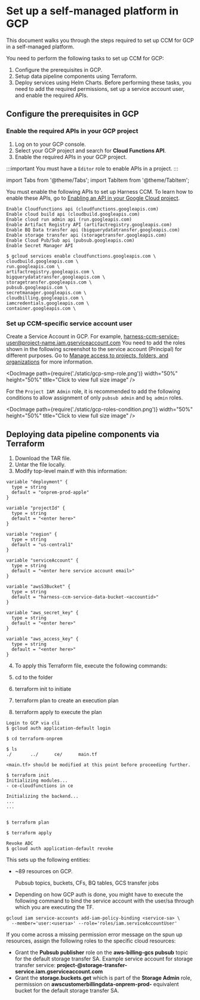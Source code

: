# Set up a self-managed platform in GCP

This document walks you through the steps required to set up CCM for GCP in a self-managed platform.

You need to perform the following tasks to set up CCM for GCP:

1. Configure the prerequisites in GCP.
1. Setup data pipeline components using Terraform.
1. Deploy services using Helm Charts.
   Before performing these tasks, you need to add the required permissions, set up a service account user, and enable the required APIs.

## Configure the prerequisites in GCP

### Enable the required APIs in your GCP project

1. Log on to your GCP console.
2. Select your GCP project and search for **Cloud Functions API**.
3. Enable the required APIs in your GCP project.

:::important
You must have a `Editor` role to enable APIs in a project.
:::

import Tabs from '@theme/Tabs';
import TabItem from '@theme/TabItem';

</TabItem>
<TabItem value="1" label="API">

You must enable the following APIs to set up Harness CCM. To learn how to enable these APIs, go to [Enabling an API in your Google Cloud project](https://cloud.google.com/endpoints/docs/openapi/enable-api).

```
Enable Cloudfunctions api (cloudfunctions.googleapis.com)
Enable cloud build api (cloudbuild.googleapis.com)
Enable cloud run admin api (run.googleapis.com)
Enable Artifact Registry API (artifactregistry.googleapis.com)
Enable BQ Data transfer api (bigquerydatatransfer.googleapis.com)
Enable storage transfer api (storagetransfer.googleapis.com)
Enable Cloud Pub/Sub api (pubsub.googleapis.com)
Enable Secret Manager API
```

</TabItem>
<TabItem value="2" label="CLI">

```
$ gcloud services enable cloudfunctions.googleapis.com \
cloudbuild.googleapis.com \
run.googleapis.com \
artifactregistry.googleapis.com \
bigquerydatatransfer.googleapis.com \
storagetransfer.googleapis.com \
pubsub.googleapis.com \
secretmanager.googleapis.com \
cloudbilling.googleapis.com \
iamcredentials.googleapis.com \
container.googleapis.com \
```

</TabItem>
</Tabs>

### Set up CCM-specific service account user

Create a Service Account in GCP. For example, harness-ccm-service-user@project-name.iam.gserviceaccount.com
You need to add the roles shown in the following screenshot to the service account (Principal) for different purposes. Go to [Manage access to projects, folders, and organizations](https://cloud.google.com/iam/docs/granting-changing-revoking-access) for more information.

<DocImage path={require('./static/gcp-smp-role.png')} width="50%" height="50%" title="Click to view full size image" />

For the `Project IAM Admin` role, it is recommended to add the following conditions to allow assignment of only `pubsub admin` and `bq admin` roles.

<DocImage path={require('./static/gcp-roles-condition.png')} width="50%" height="50%" title="Click to view full size image" />

## Deploying data pipeline components via Terraform

1. Download the TAR file.
2. Untar the file locally.
3. Modify top-level main.tf with this information:

```
variable "deployment" {
  type = string
  default = "onprem-prod-apple"
}

variable "projectId" {
  type = string
  default = "<enter here>"
}

variable "region" {
  type = string
  default = "us-central1"
}

variable "serviceAccount" {
  type = string
  default = "<enter here service account email>"
}

variable "awsS3Bucket" {
  type = string
  default = "harness-ccm-service-data-bucket-<accountid>"
}

variable "aws_secret_key" {
  type = string
  default = "<enter here>"
}

variable "aws_access_key" {
  type = string
  default = "<enter here>"
}
```

4. To apply this Terraform file, execute the following commands:

1. cd to the folder
1. terraform init to initiate
1. terraform plan to create an execution plan
1. terraform apply to execute the plan

```
Login to GCP via cli
$ gcloud auth application-default login

$ cd terraform-onprem

$ ls
./       ../      ce/      main.tf

<main.tf> should be modified at this point before proceeding further.

$ terraform init
Initializing modules...
- ce-cloudfunctions in ce

Initializing the backend...
...
...


$ terraform plan

$ terraform apply

Revoke ADC
$ gcloud auth application-default revoke
```

This sets up the following entities:

- ~89 resources on GCP.

  Pubsub topics, buckets, CFs, BQ tables, GCS transfer jobs

- Depending on how GCP auth is done, you might have to execute the following command to bind the service account with the user/sa through which you are executing the TF.

```
gcloud iam service-accounts add-iam-policy-binding <service-sa> \
  --member='user:<usersa>' --role='roles/iam.serviceAccountUser'
```

If you come across a missing permission error message on the spun up resources, assign the following roles to the specific cloud resources:

- Grant the **Pubsub publisher** role on the **aws-billing-gcs pubsub** topic for the default storage transfer SA.
  Example service account for storage transfer service: **project-<projectnumber>@storage-transfer-service.iam.gserviceaccount.com**
- Grant the **storage.buckets.get** which is part of the **Storage Admin** role, permission on **awscustomerbillingdata-onprem-prod-** equivalent bucket for the default storage transfer SA.
